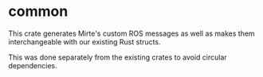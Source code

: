 # common

This crate generates Mirte's custom ROS messages as well as makes them interchangeable with our
existing Rust structs. 

This was done separately from the existing crates to avoid circular dependencies.
